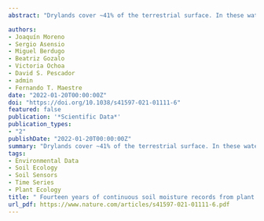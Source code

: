 ```yaml
---
abstract: "Drylands cover ~41% of the terrestrial surface. In these water-limited ecosystems, soil moisture contributes to multiple hydrological processes and is a crucial determinant of the activity and performance of above- and belowground organisms and of the ecosystem processes that rely on them. Thus, an accurate characterisation of the temporal dynamics of soil moisture is critical to improve our understanding of how dryland ecosystems function and are responding to ongoing climate change. Furthermore, it may help improve climatic forecasts and drought monitoring. Here we present the MOISCRUST dataset, a long-term (2006–2020) soil moisture dataset at a sub-daily resolution from five different microsites (vascular plants and biocrusts) in a Mediterranean semiarid dryland located in Central Spain. MOISCRUST is a unique dataset for improving our understanding on how both vascular plants and biocrusts determine soil water dynamics in drylands, and thus to better assess their hydrological impacts and responses to ongoing climate change."

authors:
- Joaquín Moreno
- Sergio Asensio
- Miguel Berdugo
- Beatriz Gozalo
- Victoria Ochoa
- David S. Pescador
- admin
- Fernando T. Maestre
date: "2022-01-20T00:00:00Z"
doi: "https://doi.org/10.1038/s41597-021-01111-6"
featured: false
publication: '*Scientific Data*'
publication_types:
- "2"
publishDate: "2022-01-20T00:00:00Z"
summary: "Drylands cover ~41% of the terrestrial surface. In these water-limited ecosystems, soil moisture contributes to multiple hydrological processes and is a crucial determinant of the activity and performance of above- and belowground organisms and of the ecosystem processes that rely on them. Thus, an accurate characterisation of the temporal dynamics of soil moisture is critical to improve our understanding of how dryland ecosystems function and are responding to ongoing climate change. Furthermore, it may help improve climatic forecasts and drought monitoring. Here we present the MOISCRUST dataset, a long-term (2006–2020) soil moisture dataset at a sub-daily resolution from five different microsites (vascular plants and biocrusts) in a Mediterranean semiarid dryland located in Central Spain. MOISCRUST is a unique dataset for improving our understanding on how both vascular plants and biocrusts determine soil water dynamics in drylands, and thus to better assess their hydrological impacts and responses to ongoing climate change."
tags:
- Environmental Data
- Soil Ecology
- Soil Sensors
- Time Series
- Plant Ecology
title: " Fourteen years of continuous soil moisture records from plant and biocrust-dominated microsites."
url_pdf: https://www.nature.com/articles/s41597-021-01111-6.pdf
---
```


